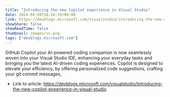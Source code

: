 ```yaml
---
title: "Introducing the new Copilot experience in Visual Studio"
date: 2024-04-09T18:24:33+00:00
link: https://devblogs.microsoft.com/visualstudio/introducing-the-new-copilot-experience-in-visual-studio
showShare: false
showReadTime: false
thumbnail: images/vs.png
tags: ["devblogs.microsoft.com"]
---
```

GitHub Copilot your AI-powered coding companion is now seamlessly woven into your Visual Studio IDE, enhancing your everyday tasks and bringing you the latest AI-driven coding experiences. Copilot is designed to elevate your efficiency, by offering personalized code suggestions, crafting your git commit messages,

- Link to article: https://devblogs.microsoft.com/visualstudio/introducing-the-new-copilot-experience-in-visual-studio